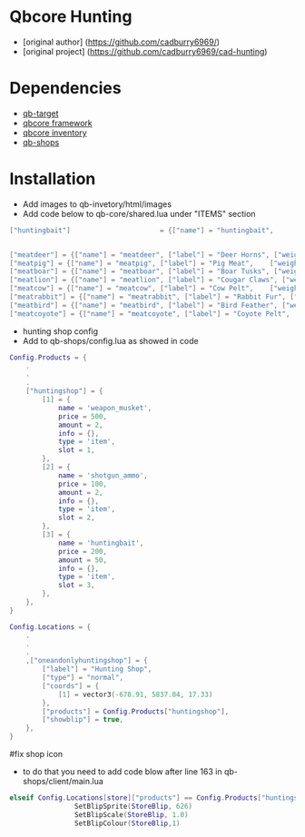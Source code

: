 # Qbcore Hunting

- [original author] (https://github.com/cadburry6969/)
- [original project] (https://github.com/cadburry6969/cad-hunting)

# Dependencies

- [qb-target](https://github.com/BerkieBb/qb-target)
- [qbcore framework](https://github.com/qbcore-framework)
- [qbcore inventory](https://github.com/qbcore-framework/qb-inventory)
- [qb-shops](https://github.com/qbcore-framework/qb-shops)

# Installation

- Add images to qb-invetory/html/images
- Add code below to qb-core/shared.lua under "ITEMS" section

```lua
["huntingbait"] 		 			 = {["name"] = "huntingbait",       	    	["label"] = "Hunting Bait",	 				["weight"] = 150, 		["type"] = "item", 		["image"] = "huntingbait.png", 			["unique"] = false, 	["useable"] = true, 	["shouldClose"] = true,   ["combinable"] = nil,   ["description"] = "Hunting Bait"},


["meatdeer"] = {["name"] = "meatdeer", ["label"] = "Deer Horns", ["weight"] = 100, 		["type"] = "item", 		["image"] = "deerhorns.png", ["unique"] = false, 	["useable"] = false, 	["shouldClose"] = false,   ["combinable"] = nil,   ["description"] = "Deer Horns"},
["meatpig"] = {["name"] = "meatpig", ["label"] = "Pig Meat", 	["weight"] = 100, 		["type"] = "item", 		["image"] = "pigpelt.png", 	["unique"] = false, 	["useable"] = false, 	["shouldClose"] = false,   ["combinable"] = nil,   ["description"] = "Pig Meat"},
["meatboar"] = {["name"] = "meatboar", ["label"] = "Boar Tusks", ["weight"] = 100, 		["type"] = "item", 		["image"] = "boartusks.png", 	["unique"] = false, 	["useable"] = false, 	["shouldClose"] = false,   ["combinable"] = nil,   ["description"] = "Boar Tusks"},
["meatlion"] = {["name"] = "meatlion", ["label"] = "Cougar Claws", ["weight"] = 100, 		["type"] = "item", 		["image"] = "cougarclaw.png", ["unique"] = false, 	["useable"] = false, 	["shouldClose"] = false,   ["combinable"] = nil,   ["description"] = "Cougar Claw"},
["meatcow"] = {["name"] = "meatcow", ["label"] = "Cow Pelt", 	["weight"] = 100, 		["type"] = "item", 		["image"] = "cowpelt.png", 	["unique"] = false, 	["useable"] = false, 	["shouldClose"] = false,   ["combinable"] = nil,   ["description"] = "Cow Pelt"},
["meatrabbit"] = {["name"] = "meatrabbit", ["label"] = "Rabbit Fur", ["weight"] = 100, 		["type"] = "item", 		["image"] = "rabbitfur.png", ["unique"] = false, 	["useable"] = false, 	["shouldClose"] = false,   ["combinable"] = nil,   ["description"] = "Rabbit Fur"},
["meatbird"] = {["name"] = "meatbird", ["label"] = "Bird Feather", ["weight"] = 100, 		["type"] = "item", 		["image"] = "birdfeather.png", ["unique"] = false, 	["useable"] = false, 	["shouldClose"] = false,   ["combinable"] = nil,   ["description"] = "Bird Feather"},
["meatcoyote"] = {["name"] = "meatcoyote", ["label"] = "Coyote Pelt", ["weight"] = 100, 		["type"] = "item", 		["image"] = "coyotepelt.png", ["unique"] = false, 	["useable"] = false, 	["shouldClose"] = false,   ["combinable"] = nil,   ["description"] = "Coyote Pelt"},
```

- hunting shop config
- Add to qb-shops/config.lua as showed in code

```lua
Config.Products = {
    .
    .
    .
    ["huntingshop"] = {
        [1] = {
            name = 'weapon_musket',
            price = 500,
            amount = 2,
            info = {},
            type = 'item',
            slot = 1,
        },
        [2] = {
            name = 'shotgun_ammo',
            price = 100,
            amount = 2,
            info = {},
            type = 'item',
            slot = 2,
        },
        [3] = {
            name = 'huntingbait',
            price = 200,
            amount = 50,
            info = {},
            type = 'item',
            slot = 3,
        },
    },
}

Config.Locations = {
    .
    .
    .
    ,["oneandonlyhuntingshop"] = {
        ["label"] = "Hunting Shop",
        ["type"] = "normal",
        ["coords"] = {
            [1] = vector3(-678.91, 5837.84, 17.33)
        },
        ["products"] = Config.Products["huntingshop"],
        ["showblip"] = true,
    },
}
```
#fix shop icon 
* to do that you need to add code blow after line 163 in qb-shops/client/main.lua

```lua
elseif Config.Locations[store]["products"] == Config.Products["huntingshop"] then
				SetBlipSprite(StoreBlip, 626)
				SetBlipScale(StoreBlip, 1.0)
				SetBlipColour(StoreBlip,1)
```